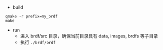 - build

```shell
qmake -r prefix=my_brdf
make
```

- run
  - 进入 brdf/src 目录，确保当前目录具有 data, images, brdfs 等子目录
  - 执行 `./brdf/brdf`